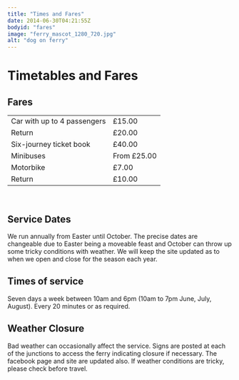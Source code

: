```yaml
---
title: "Times and Fares"
date: 2014-06-30T04:21:55Z
bodyid: "fares"
image: "ferry_mascot_1280_720.jpg"
alt: "dog on ferry"
---
```


# Timetables and Fares



## Fares

<div class="table-responsive">
  <table class="table table-striped">
    <tr><td>Car with up to 4 passengers</td><td>&pound;15.00</td></tr>
    <tr><td>Return</td><td>&pound;20.00</td></tr>
    <tr><td>Six-journey ticket book</td><td>&pound;40.00</td></tr>
    <tr><td>Minibuses</td><td>From &pound;25.00</td></tr>
    <tr><td>Motorbike</td><td>&pound;7.00</td></tr>
    <tr><td>Return</td><td>&pound;10.00</td></tr>
  </table>
</div>

​​​​​​
## Service Dates

We run annually from Easter until October. The precise dates are changeable due to Easter being a moveable feast and October can throw up some tricky conditions with weather.
We will keep the site updated as to when we open and close for the season each year.

## Times of service

Seven days a week between 10am and 6pm (10am to 7pm June, July, August). Every 20 minutes or as required.

## Weather Closure

Bad weather can occasionally affect the service. Signs are posted at each of the junctions to access the ferry indicating closure if necessary. The facebook page and site are updated also. If weather conditions are tricky, please check before travel.
